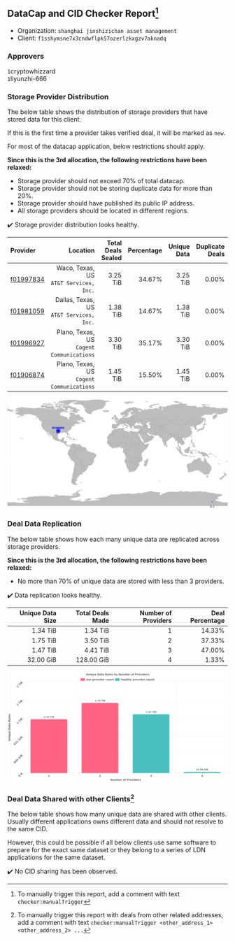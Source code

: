 ## DataCap and CID Checker Report[^1]
 - Organization: `shanghai jinshizichan asset management`
 - Client: `f1sshymsne7x3cndwflpk57ozerlzkxgzv7aknadq`
### Approvers
`1`cryptowhizzard<br/>`1`liyunzhi-666

### Storage Provider Distribution
The below table shows the distribution of storage providers that have stored data for this client.

If this is the first time a provider takes verified deal, it will be marked as `new`.

For most of the datacap application, below restrictions should apply.

**Since this is the 3rd allocation, the following restrictions have been relaxed:**
 - Storage provider should not exceed 70% of total datacap.
 - Storage provider should not be storing duplicate data for more than 20%.
 - Storage provider should have published its public IP address.
 - All storage providers should be located in different regions.

✔️ Storage provider distribution looks healthy.

| Provider                                              |                                     Location | Total Deals Sealed | Percentage | Unique Data | Duplicate Deals |
| :---------------------------------------------------- | -------------------------------------------: | -----------------: | ---------: | ----------: | --------------: |
| [f01997834](https://filfox.info/en/address/f01997834) |    Waco, Texas, US<br/>`AT&T Services, Inc.` |           3.25 TiB |     34.67% |    3.25 TiB |           0.00% |
| [f01981059](https://filfox.info/en/address/f01981059) |  Dallas, Texas, US<br/>`AT&T Services, Inc.` |           1.38 TiB |     14.67% |    1.38 TiB |           0.00% |
| [f01996927](https://filfox.info/en/address/f01996927) | Plano, Texas, US<br/>`Cogent Communications` |           3.30 TiB |     35.17% |    3.30 TiB |           0.00% |
| [f01906874](https://filfox.info/en/address/f01906874) | Plano, Texas, US<br/>`Cogent Communications` |           1.45 TiB |     15.50% |    1.45 TiB |           0.00% |

<img src="https://raw.githubusercontent.com/data-preservation-programs/filplus-checker-assets/main/filecoin-project/filecoin-plus-large-datasets/issues/1340/1679339072879.png"/>

### Deal Data Replication
The below table shows how each many unique data are replicated across storage providers.


**Since this is the 3rd allocation, the following restrictions have been relaxed:**
- No more than 70% of unique data are stored with less than 3 providers.

✔️ Data replication looks healthy.

| Unique Data Size | Total Deals Made | Number of Providers | Deal Percentage |
| ---------------: | ---------------: | ------------------: | --------------: |
|         1.34 TiB |         1.34 TiB |                   1 |          14.33% |
|         1.75 TiB |         3.50 TiB |                   2 |          37.33% |
|         1.47 TiB |         4.41 TiB |                   3 |          47.00% |
|        32.00 GiB |       128.00 GiB |                   4 |           1.33% |

<img src="https://raw.githubusercontent.com/data-preservation-programs/filplus-checker-assets/main/filecoin-project/filecoin-plus-large-datasets/issues/1340/1679339073500.png"/>

### Deal Data Shared with other Clients[^3]
The below table shows how many unique data are shared with other clients.
Usually different applications owns different data and should not resolve to the same CID.

However, this could be possible if all below clients use same software to prepare for the exact same dataset or they belong to a series of LDN applications for the same dataset.

✔️ No CID sharing has been observed.

[^1]: To manually trigger this report, add a comment with text `checker:manualTrigger`

[^2]: Deals from those addresses are combined into this report as they are specified with `checker:manualTrigger`

[^3]: To manually trigger this report with deals from other related addresses, add a comment with text `checker:manualTrigger <other_address_1> <other_address_2> ...`
